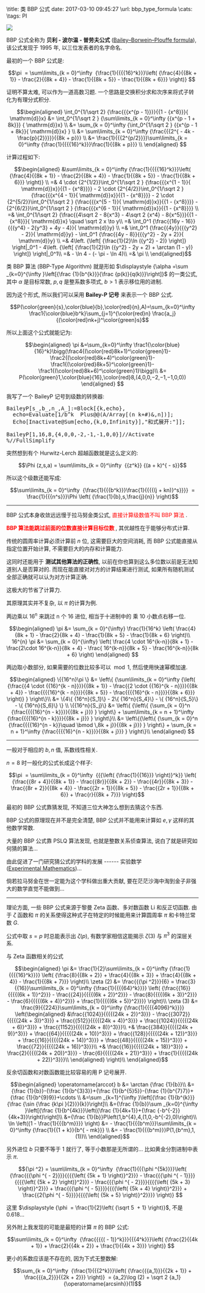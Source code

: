 
\title: 类 BBP 公式
date: 2017-03-10 09:45:27
\url: bbp_type_formula
\cats: 
\tags: PI


![](../wp-content/uploads/2017/03/Pi_Cycle.png)

BBP 公式全称为 **贝利 - 波尔温 - 普劳夫公式** (<a href="https://en.wikipedia.org/wiki/Bailey%E2%80%93Borwein%E2%80%93Plouffe_formula" target="_blank" rel="noopener">Bailey–Borwein–Plouffe formula</a>), 该公式发现于 1995 年, 以三位发表者的名字命名.

最初的一个 BBP 公式是:

$$\pi  = \sum\limits_{k = 0}^\infty  {\frac{1}{{{{16}^k}}}\left( {\frac{4}{{8k + 1}} - \frac{2}{{8k + 4}} - \frac{1}{{8k + 5}} - \frac{1}{{8k + 6}}} \right)} $$

证明不算太难, 可以作为一道高数习题. 一个思路是交换积分求和次序来将式子转化为有理分式积分.

$$\begin{aligned}
\int_0^{1/\sqrt 2} {\frac{{{x^{p - 1}}}}{{1 - {x^8}}}{ \mathrm{d}}x} &= \int_0^{1/\sqrt 2 } {\sum\limits_{k = 0}^\infty {{x^{p - 1 + 8k}}} { \mathrm{d}}x} \\
&= \sum_{k = 0}^\infty {\int_0^{1/\sqrt 2 } {{x^{p - 1 + 8k}}{ \mathrm{d}}x} } \\
&= \sum\limits_{k = 0}^\infty {\frac{{{2^{ - 4k - \frac{p}{2}}}}}{{8k + p}}} \\
&= \frac{1}{{{2^{p/2}}}}\sum\limits_{k = 0}^\infty {\frac{1}{{{{16}^k}}}\frac{1}{{8k + p}}} \\
\end{aligned} $$

<!--more-->

计算过程如下: 

$$\begin{aligned}
&\sum\limits_{k = 0}^\infty {\frac{1}{{{{16}^k}}}\left( {\frac{4}{{8k + 1}} - \frac{2}{{8k + 4}} - \frac{1}{{8k + 5}} - \frac{1}{{8k + 6}}} \right)} \\
=& 4 \cdot {2^{1/2}}\int_0^{1/\sqrt 2 } {\frac{{{x^{1 - 1}}{ \mathrm{d}}x}}{{1 - {x^8}}}} - 2 \cdot {2^{4/2}}\int_0^{1/\sqrt 2 } {\frac{{{x^{4 - 1}}{ \mathrm{d}}x}}{{1 - {x^8}}}} - 2 \cdot {2^{5/2}}\int_0^{1/\sqrt 2 } {\frac{{{x^{5 - 1}}{ \mathrm{d}}x}}{{1 - {x^8}}}} - {2^{6/2}}\int_0^{1/\sqrt 2 } {\frac{{{x^{6 - 1}}{ \mathrm{d}}x}}{{1 - {x^8}}}} \\
=& \int_0^{1/\sqrt 2} {\frac{{4\sqrt 2 - 8{x^3} - 4\sqrt 2 {x^4} - 8{x^5}}}{{1 - {x^8}}}{ \mathrm{d}}x} \quad \sqrt 2 x \to y\\
=& \int_0^1 {\frac{{16y - 16}}{{{y^4} - 2{y^3} + 4y - 4}}{ \mathrm{d}}y} \\
=& \int_0^1 {\frac{{4y}}{{{y^2} - 2}}{ \mathrm{d}}y} - \int_0^1 {\frac{{4y - 8}}{{{y^2} - 2y + 2}}{ \mathrm{d}}y} \\
=& 4\left. {\left[ {\frac{1}{2}\ln ({y^2} - 2)} \right]} \right|_0^1 - 4\left. {\left[ {\frac{1}{2}\ln ({y^2} - 2y + 2) + \arctan (1 - y)} \right]} \right|_0^1\\
=& - \ln 4 - (- \pi - \ln 4)\\
=& \pi \\
\end{aligned}$$


类 BBP 算法 (BBP-Type Algorithm) 就是形如 $\displaystyle {\alpha =\sum _{k=0}^{\infty }\left[{\frac {1}{b^{k}}}{\frac {p(k)}{q(k)}}\right]}$ 的一类公式, 其中 $\alpha$ 是目标常数, $p,q$ 是整系数多项式, $b > 1$ 表示移位用的进制.

因为这个形式, 所以我们可以采用 **Bailey-P 记号** 来表示一个 BBP 公式.

$$P(\color{green}{s},\color{blue}{b},\color{red}{n},A)=\sum_{k=0}^\infty \frac1{\color{blue}b^k}\sum_{j=1}^{\color{red}n} \frac{a_j}{(\color{red}nk+j)^\color{green}s}$$

所以上面这个公式就能记为:

$$\begin{aligned}
\pi &=\sum_{k=0}^\infty \frac1{\color{blue}{16}^k}\bigg(\frac4{(\color{red}8k+1)^\color{green}1}-\frac2{(\color{red}8k+4)^\color{green}1}-\frac1{(\color{red}8k+5)^\color{green}1}-\frac1{(\color{red}8k+6)^\color{green}1}\bigg)\\
&= P(\color{green}1,\color{blue}{16},\color{red}8,(4,0,0,−2,−1,−1,0,0))
\end{aligned} $$

我写了一个 BaileyP 记号到级数的转换器:

<pre class="lang:mathematica decode:true" title="Bailey’s P-notation">BaileyP[s_,b_,n_,A_]:=Block[{k,echo},
  echo=Evaluate[1/b^k  Plus@@(A/Array[(n k+#)&,n])];
  Echo[Inactivate@Sum[echo,{k,0,Infinity}],"和式展开:"]];

BaileyP[1,16,8,{4,0,0,-2,-1,-1,0,0}]//Activate
%//FullSimplify</pre>

突然想到有个 Hurwitz-Lerch 超越函数就是这么定义的:

$$\Phi (z,s,a) = \sum\limits_{k = 0}^\infty  {{z^k}} {(a + k)^{ - s}}$$

所以这个级数还能写成:

$$\sum\limits_{k = 0}^\infty  {\frac{1}{{{b^k}}}\frac{1}{{{{(j + kn)}^s}}}}  = \frac{1}{{{n^s}}}\Phi \left( {\frac{1}{b},s,\frac{j}{n}} \right)$$

---

BBP 公式本身收敛远远慢于拉马努金类公式,<span style="color: #ff0000;"> 直接计算级数值不叫 BBP 算法 </span>.

<span style="color: #ff0000;"><strong>BBP 算法能跳过前面的位数直接计算目标位数 </strong></span>, 其优越性在于能够分布式计算.

传统的圆周率计算必须计算前 $n$ 位, 这需要巨大的空间消耗, 而 BBP 公式能直接从指定位置开始计算, 不需要巨大的内存和计算能力.

这同时还能用于 **测试其他算法的正确性**, 以前在你也算到这么多位数以前是无法知道别人是否算对的. 而现在能直接对对方的计算结果进行测试, 如果所有随机测试全部正确就可以认为对方计算正确.

这极大的节省了计算力.

其原理其实并不复杂, 以 $\pi$ 的计算为例.

两边乘以 $16^n$ 来跳过 n 个 16 进位, 相当于十进制中的 乘 10 小数点右移一位.

$$\begin{aligned}
\pi &= \sum_{k = 0}^{\infty} \frac{1}{16^k} \left( \frac{4}{8k + 1} - \frac{2}{8k + 4} - \frac{1}{8k + 5} - \frac{1}{8k + 6} \right)\\
16^{n} \pi &= \sum_{k = 0}^{\infty} \left( \frac{4 \cdot 16^{k-n}}{8k + 1} - \frac{2\cdot 16^{k-n}}{8k + 4} - \frac{ 16^{k-n}}{8k + 5} - \frac{16^{k-n}}{8k + 6} \right)
\end{aligned} $$

两边取小数部分, 如果需要的位数比较多可以$\mod 1$, 然后使用快速幂模加速.

$$\begin{aligned}
\{{16^n}\pi \} &= \left\{ {\sum\limits_{k = 0}^\infty {\left( {\frac{{4 \cdot {{16}^{k - n}}}}{{8k + 1}} - \frac{{2 \cdot {{16}^{k - n}}}}{{8k + 4}} - \frac{{{{16}^{k - n}}}}{{8k + 5}} - \frac{{{{16}^{k - n}}}}{{8k + 6}}} \right)} } \right\}\\
&= \{4\{ {16^n}{S_1}\} - 2\{ {16^n}{S_4}\} - \{ {16^n}{S_5}\} - \{ {16^n}{S_6}\} \} \\
\{{16^n}{S_j}\} &= \left\{ {\left\{ {\sum_{k = 0}^n {\frac{{{{16}^{n - k}}}}{{8k + j}}} } \right\} + \sum\limits_{k = n + 1}^\infty {\frac{{{{16}^{n - k}}}}{{8k + j}}} } \right\}\\
&= \left\{{\left\{ {\sum_{k = 0}^n {\frac{{{{16}^{n - k}}\quad \bmod \,8k + j}}{{8k + j}}} } \right\} + \sum_{k = n + 1}^\infty {\frac{{{{16}^{n - k}}}}{{8k + j}}} } \right\}\\
\end{aligned} $$

---

一般对于相应的 $b,n$ 值, 系数线性相关.

$n=8$ 时一般化的公式长成这个样子:

$$\pi  = \sum\limits_{k = 0}^\infty  {{{\left( {\frac{1}{{16}}} \right)}^k}} \left( {\frac{{8r + 4}}{{8k + 1}} - \frac{{8r}}{{8k + 2}} - \frac{{4r}}{{8k + 3}} - \frac{{8r + 2}}{{8k + 4}} - \frac{{2r + 1}}{{8k + 5}} - \frac{{2r + 1}}{{8k + 6}} + \frac{r}{{8k + 7}}} \right)$$

最初的 BBP 公式靠猜发现, 不知道三位大神怎么想到去猜这个东西.

BBP 公式的原理现在并不是完全清楚, BBP 公式并不能用来计算如 $e,\gamma$ 这样的其他数学常数.

大量的 BBP 公式靠 PSLQ 算法发现, 也就是整数关系侦查算法, 说白了就是研究如何猜的算法...

由此促进了一门研究猜公式的学科的发展 \---\--- 实验数学 (<a href="https://en.wikipedia.org/wiki/Experimental_mathematics" target="_blank" rel="noopener">Experimental Mathematics</a>)...

倘若拉马努金在世一定能为这个学科做出重大贡献, 要在茫茫沙海中淘到金子非强大的数学直觉不能做到...

---

理论方面, 一些 BBP 公式来源于黎曼 Zeta 函数、多对数函数 Li 和反正切函数. 由于 $\zeta$ 函数和 $\pi$ 的关系使得这种式子在特定的时候能用来计算圆周率 $\pi$ 和卡特兰常数 $G$.

公式中取 $s=p$ 时总能表示出 $\zeta(p)$, 有数学家相信这能揭示 $\zeta(3)$ 与 $\pi^3$ 的深层关系.

与 Zeta 函数相关的公式

$$\begin{aligned}
\pi &= \frac{1}{2}\sum\limits_{k = 0}^\infty {\frac{1}{{{{16}^k}}}} \left( {\frac{8}{{8k + 2}} + \frac{4}{{8k + 3}} + \frac{4}{{8k + 4}} - \frac{1}{{8k + 7}}} \right)\\
\zeta (2) &= \frac{{{\pi ^2}}}{6} = \frac{3}{{16}}\sum\limits_{k = 0}^\infty {\frac{1}{{{{64}^k}}}} \left( {\frac{{16}}{{{{(6k + 1)}^2}}} - \frac{{24}}{{{{(6k + 2)}^2}}} - \frac{8}{{{{(6k + 3)}^2}}} - \frac{6}{{{{(6k + 4)}^2}}} + \frac{1}{{{{(6k + 5)}^2}}}} \right)\\
\zeta (3) &= \frac{9}{{224}}\sum\limits_{k = 0}^\infty {\frac{1}{{{{4096}^k}}}}
\left(\begin{aligned}
&\frac{{1024}}{{{{(24k + 2)}^3}}} - \frac{{3072}}{{{{(24k + 3)}^3}}} + \frac{{512}}{{{{(24k + 4)}^3}}} + \frac{{1024}}{{{{(24k + 6)}^3}}} + \frac{{1152}}{{{{(24k + 8)}^3}}}\\
+& \frac{{384}}{{{{(24k + 9)}^3}}} + \frac{{64}}{{{{(24k + 10)}^3}}} + \frac{{128}}{{{{(24k + 12)}^3}}} + \frac{{16}}{{{{(24k + 14)}^3}}} + \frac{{48}}{{{{(24k + 15)}^3}}} + \frac{{72}}{{{{(24k + 16)}^3}}}\\
+& \frac{{16}}{{{{(24k + 18)}^3}}} + \frac{2}{{{{(24k + 20)}^3}}} - \frac{6}{{{{(24k + 21)}^3}}} + \frac{1}{{{{(24k + 22)}^3}}}\\
\end{aligned} \right)\\
\end{aligned}$$

反余切函数和对数函数能比较容易的用 P 记号展开.

$$\begin{aligned}
\operatorname{arccot} b &= \arctan {\frac {1}{b}}\\
&={\frac {1}{b}}-{\frac {1}{b^{3}3}}+{\frac {1}{b^{5}5}}-{\frac {1}{b^{7}7}}+{\frac {1}{b^{9}9}}+\cdots \\
&=\sum _{k=1}^{\infty }\left[{\frac {1}{b^{k}}}{\frac {\sin {\frac {k\pi }{2}}}{k}}\right]\\
&={\frac {1}{b}}\sum _{k=0}^{\infty }\left[{\frac {1}{b^{4k}}}\left({\frac {1}{4k+1}}+{\frac {-b^{-2}}{4k+3}}\right)\right]\\
&={\frac {1}{b}}P\left(1,b^{4},4,(1,0,-b^{-2},0)\right)\\
\ln \left({1 - \frac{1}{{{b^m}}}} \right) &= - \frac{1}{{{b^m}}}\sum\limits_{k = 0}^\infty {\frac{1}{{1 + k}}{b^{ - mk}}} \\
&= - \frac{1}{{{b^m}}}P(1,{b^m},1,(1))\\
\end{aligned}$$

另外进位 $b$ 只要不等于 1 就行了, 等于小数那是无所谓的... 比如黄金分割进制中表示 $\pi$.

$${\pi ^2} = \sum\limits_{k = 0}^\infty  {\frac{1}{{{\phi ^{5k}}}}\left( {\frac{{{\phi ^{ - 2}}}}{{{{\left( {5k + 1} \right)}^2}}} - \frac{{{\phi ^{ - 1}}}}{{{{\left( {5k + 2} \right)}^2}}} - \frac{{{\phi ^{ - 2}}}}{{{{\left( {5k + 3} \right)}^2}}} + \frac{{{\phi ^{ - 5}}}}{{{{\left( {5k + 4} \right)}^2}}} + \frac{{2{\phi ^{ - 5}}}}{{{{\left( {5k + 5} \right)}^2}}}} \right)} $$

这里 $\displaystyle {\phi  = \frac{1}{2}\left( {\sqrt 5  + 1} \right)}$, 不是 0.618...

另外附上我发现的可能是最短的计算 $\pi$ 的 BBP 公式:

$$\sum\limits_{k = 0}^\infty  {\frac{{{{( - 1)}^k}}}{{{4^k}}}\left( {\frac{2}{{4k + 1}} + \frac{2}{{4k + 2}} + \frac{1}{{4k + 3}}} \right)} $$

更小的系数应该是不存在的, 因为下式无整数解:

$$\sum_{k = 0}^\infty  {\frac{1}{{{2^k}}}\left( {\frac{{{a_1}}}{{2k + 1}} + \frac{{{a_2}}}{{2k + 2}}} \right)}  = {a_2}\log (2) + \sqrt 2 {a_1}{\operatorname{arcsinh}}(1)$$
